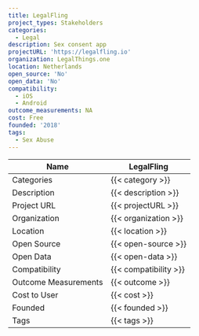 ```yaml
---
title: LegalFling
project_types: Stakeholders
categories:
  - Legal
description: Sex consent app
projectURL: 'https://legalfling.io'
organization: LegalThings.one
location: Netherlands
open_source: 'No'
open_data: 'No'
compatibility:
  - iOS
  - Android
outcome_measurements: NA
cost: Free
founded: '2018'
tags:
  - Sex Abuse
---
```

Name                    |  LegalFling   
------------------------|----
Categories              | {{< category >}} 
Description             | {{< description >}} 
Project URL             | {{< projectURL >}} 
Organization            | {{< organization >}} 
Location                | {{< location >}} 
Open Source             | {{< open-source >}} 
Open Data               | {{< open-data >}} 
Compatibility           | {{< compatibility >}} 
Outcome Measurements    | {{< outcome >}} 
Cost to User            | {{< cost >}} 
Founded                 | {{< founded >}} 
Tags                    | {{< tags >}} 
